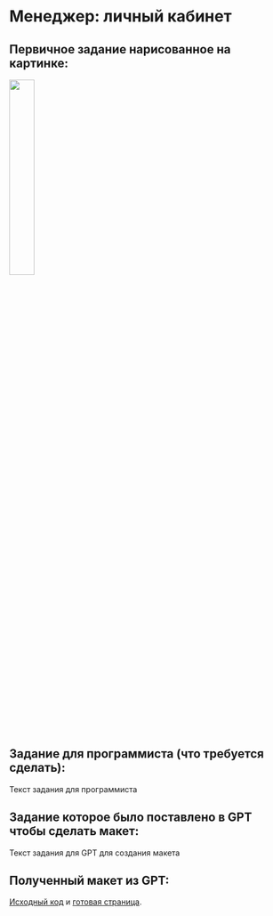# Менеджер: личный кабинет

## Первичное задание нарисованное на картинке:
<p >
    <img src="/wiki/manager-orders-finished.jpg" width="30%">
</p>

## Задание для программиста (что требуется сделать):

Текст задания для программиста

## Задание которое было поставлено в GPT чтобы сделать макет:

Текст задания для GPT для создания макета

## Полученный макет из GPT:

[Исходный код](/wiki/pages/manager-orders-finished.html) и <a href="https://htmlpreview.github.io?https://github.com/matveynator/restar/blob/main/wiki/pages/manager-orders-finished.html">готовая страница</a>.
